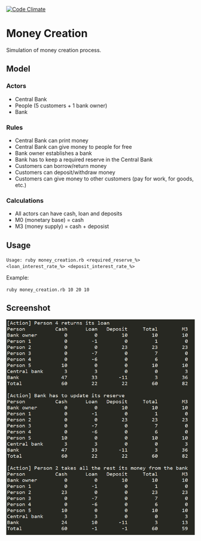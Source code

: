 [![Code Climate](https://codeclimate.com/github/SebastianCelejewski/money-creation/badges/gpa.svg)](https://codeclimate.com/github/SebastianCelejewski/money-creation)
# Money Creation

Simulation of money creation process.

## Model

### Actors
- Central Bank
- People (5 customers + 1 bank owner)
- Bank

### Rules
- Central Bank can print money
- Central Bank can give money to people for free
- Bank owner establishes a bank
- Bank has to keep a required reserve in the Central Bank
- Customers can borrow/return money
- Customers can deposit/withdraw money
- Customers can give money to other customers (pay for work, for goods, etc.)
 
### Calculations
- All actors can have cash, loan and deposits
- M0 (monetary base) = cash
- M3 (money supply) = cash + deposist

## Usage

`Usage: ruby money_creation.rb <required_reserve_%> <loan_interest_rate_%> <deposit_interest_rate_%>`

Example:

`ruby money_creation.rb 10 20 10`

## Screenshot

![Screenshot](https://raw.githubusercontent.com/SebastianCelejewski/money-creation/master/doc/money_creation.png)
